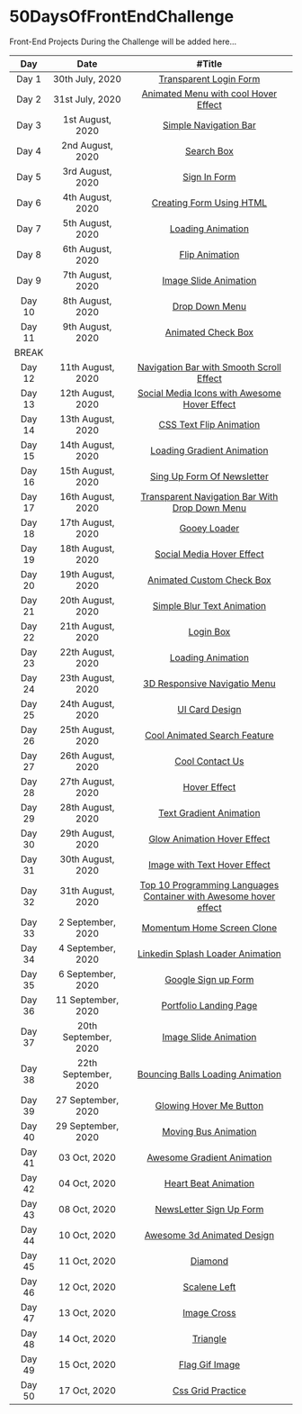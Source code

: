 # 50DaysOfFrontEndChallenge

Front-End Projects During the Challenge will be added here...

|  Day   |         Date         |                                                    #Title                                                     |
| :----: | :------------------: | :-----------------------------------------------------------------------------------------------------------: |
| Day 1  |   30th July, 2020    |                      [Transparent Login Form](https://codepen.io/aakrity17/pen/PoZrezr)                       |
| Day 2  |   31st July, 2020    |               [Animated Menu with cool Hover Effect](https://codepen.io/aakrity17/pen/mdVNJJJ)                |
| Day 3  |   1st August, 2020   |                       [Simple Navigation Bar](https://codepen.io/aakrity17/pen/wvMVyYq)                       |
| Day 4  |   2nd August, 2020   |                            [Search Box](https://codepen.io/aakrity17/pen/gOPVNWX)                             |
| Day 5  |   3rd August, 2020   |                           [Sign In Form](https://codepen.io/aakrity17/pen/MWygvOe)                            |
| Day 6  |   4th August, 2020   |                     [Creating Form Using HTML](https://codepen.io/aakrity17/pen/ExKYePg)                      |
| Day 7  |   5th August, 2020   |                         [Loading Animation](https://codepen.io/aakrity17/pen/MWyWrWM)                         |
| Day 8  |   6th August, 2020   |                          [Flip Animation](https://codepen.io/aakrity17/pen/rNeaBem)                           |
| Day 9  |   7th August, 2020   |                     [Image Slide Animation](https://codepen.io/aakrity17/details/bGpNYjo)                     |
| Day 10 |   8th August, 2020   |                          [Drop Down Menu](https://codepen.io/aakrity17/pen/vYGOYOq)                           |
| Day 11 |   9th August, 2020   |                        [Animated Check Box](https://codepen.io/aakrity17/pen/MWywjxg)                         |
| BREAK  |
| Day 12 |  11th August, 2020   |             [Navigation Bar with Smooth Scroll Effect](https://codepen.io/aakrity17/pen/ZEWbWYz)              |
| Day 13 |  12th August, 2020   |           [Social Media Icons with Awesome Hover Effect](https://codepen.io/aakrity17/pen/qBZOvGg)            |
| Day 14 |  13th August, 2020   |                      [CSS Text Flip Animation](https://codepen.io/aakrity17/pen/ExKPLmG)                      |
| Day 15 |  14th August, 2020   |                    [Loading Gradient Animation](https://codepen.io/aakrity17/pen/MWyyYdP)                     |
| Day 16 |  15th August, 2020   |                    [Sing Up Form Of Newsletter](https://codepen.io/aakrity17/pen/mdPPqPK)                     |
| Day 17 |  16th August, 2020   |          [Transparent Navigation Bar With Drop Down Menu ](https://codepen.io/aakrity17/pen/eYZZXpN)          |
| Day 18 |  17th August, 2020   |                           [Gooey Loader](https://codepen.io/aakrity17/pen/OJNXPGb)                            |
| Day 19 |  18th August, 2020   |                     [Social Media Hover Effect](https://codepen.io/aakrity17/pen/abNZRLg)                     |
| Day 20 |  19th August, 2020   |                     [Animated Custom Check Box](https://codepen.io/aakrity17/pen/RwaGxEz)                     |
| Day 21 |  20th August, 2020   |                    [Simple Blur Text Animation](https://codepen.io/aakrity17/pen/abNmgep)                     |
| Day 22 |  21th August, 2020   |                             [Login Box](https://codepen.io/aakrity17/pen/abNBGzB)                             |
| Day 23 |  22th August, 2020   |                         [Loading Animation](https://codepen.io/aakrity17/pen/NWNbVdr)                         |
| Day 24 |  23th August, 2020   |                   [3D Responsive Navigatio Menu](https://codepen.io/aakrity17/pen/PoNWprv)                    |
| Day 25 |  24th August, 2020   |                          [UI Card Design ](https://codepen.io/aakrity17/pen/NWNdebe)                          |
| Day 26 |  25th August, 2020   |                   [Cool Animated Search Feature](https://codepen.io/aakrity17/pen/oNxZPzz)                    |
| Day 27 |  26th August, 2020   |                          [Cool Contact Us](https://codepen.io/aakrity17/pen/xxVqoPB)                          |
| Day 28 |  27th August, 2020   |                           [ Hover Effect](https://codepen.io/aakrity17/pen/xxVdYqr)                           |
| Day 29 |  28th August, 2020   |                     [ Text Gradient Animation](https://codepen.io/aakrity17/pen/KKzqPQw)                      |
| Day 30 |  29th August, 2020   |                   [ Glow Animation Hover Effect](https://codepen.io/aakrity17/pen/poywpeK)                    |
| Day 31 |  30th August, 2020   |                   [ Image with Text Hover Effect](https://codepen.io/aakrity17/pen/gOrRQXY)                   |
| Day 32 |  31th August, 2020   | [ Top 10 Programming Languages Container with Awesome hover effect](https://codepen.io/aakrity17/pen/dyMzEym) |
| Day 33 |  2 September, 2020   |                   [ Momentum Home Screen Clone ](https://codepen.io/aakrity17/pen/LYNzeZM)                    |
| Day 34 |  4 September, 2020   |                      [ Linkedin Splash Loader Animation ](https://youtu.be/pPjEE6ulQSE)                       |
| Day 35 |  6 September, 2020   |                             [ Google Sign up Form ](https://youtu.be/6Gp6QMNru2c)                             |
| Day 36 |  11 September, 2020  |                     [ Portfolio Landing Page ](https://codepen.io/aakrity17/pen/XWdqNwq)                      |
| Day 37 | 20th September, 2020 |                     [Image Slide Animation](https://codepen.io/aakrity17/details/bGpNYjo)                     |
| Day 38 | 22th September, 2020 |                       [Bouncing Balls Loading Animation](https://youtu.be/OWXuuszFoBs)                        |
| Day 39 |  27 September, 2020  |                           [ Glowing Hover Me Button ](https://youtu.be/o-KY7t6VB-k)                           |
| Day 40 |  29 September, 2020  |                             [Moving Bus Animation ](https://youtu.be/5wZ8UOexPMw)                             |
| Day 41 |     03 Oct, 2020     |                         [ Awesome Gradient Animation ](https://youtu.be/hkwxmGLb3n8)                          |
| Day 42 |     04 Oct, 2020     |                            [ Heart Beat Animation ](https://youtu.be/w2AJB9NtOlA)                             |
| Day 43 |     08 Oct, 2020     |                           [ NewsLetter Sign Up Form](https://youtu.be/w4eCojYnrBY)                            |
| Day 44 |     10 Oct, 2020     |                         [ Awesome 3d Animated Design ](https://youtu.be/EG3S6eoWlqY)                          |
| Day 45 |     11 Oct, 2020     |                              [Diamond](https://codepen.io/aakrity17/pen/abZOodR)                              |
| Day 46 |     12 Oct, 2020     |                           [ Scalene Left](https://codepen.io/aakrity17/pen/abZOodR)                           |
| Day 47 |     13 Oct, 2020     |                           [ Image Cross ](https://codepen.io/aakrity17/pen/YzWXKxP)                           |
| Day 48 |     14 Oct, 2020     |                            [ Triangle ](https://codepen.io/aakrity17/pen/YzWXKxP)                             |
| Day 49 |     15 Oct, 2020     |                         [ Flag Gif Image ](https://codepen.io/aakrity17/pen/YzWXKxP)                          |
| Day 50 |     17 Oct, 2020     |                        [Css Grid Practice ](https://codepen.io/aakrity17/pen/MWeyzbE)                         |
